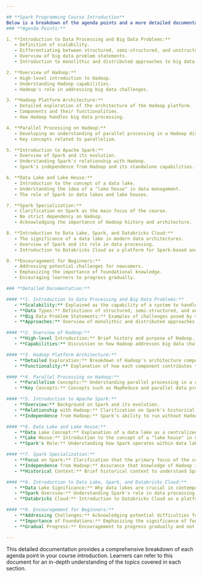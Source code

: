 ```yaml
---

## **Spark Programming Course Introduction**
Below is a breakdown of the agenda points and a more detailed documentation for each section of Spark Programming course introduction:
### **Agenda Points:**

1. **Introduction to Data Processing and Big Data Problems:**
   - Definition of scalability.
   - Differentiating between structured, semi-structured, and unstructured data.
   - Overview of big data problem statements.
   - Introduction to monolithic and distributed approaches to big data.

2. **Overview of Hadoop:**
   - High-level introduction to Hadoop.
   - Understanding Hadoop capabilities.
   - Hadoop's role in addressing big data challenges.

3. **Hadoop Platform Architecture:**
   - Detailed exploration of the architecture of the Hadoop platform.
   - Components and their functionalities.
   - How Hadoop handles big data processing.

4. **Parallel Processing on Hadoop:**
   - Developing an understanding of parallel processing in a Hadoop distributed environment.
   - Key concepts related to parallelism.

5. **Introduction to Apache Spark:**
   - Overview of Spark and its evolution.
   - Understanding Spark's relationship with Hadoop.
   - Spark's independence from Hadoop and its standalone capabilities.

6. **Data Lake and Lake House:**
   - Introduction to the concept of a data lake.
   - Understanding the idea of a "lake house" in data management.
   - The role of Spark in data lakes and lake houses.

7. **Spark Specialization:**
   - Clarification on Spark as the main focus of the course.
   - No strict dependency on Hadoop.
   - Acknowledging the importance of Hadoop history and architecture.

8. **Introduction to Data Lake, Spark, and Databricks Cloud:**
   - The significance of a data lake in modern data architectures.
   - Overview of Spark and its role in data processing.
   - Introduction to Databricks Cloud as a platform for Spark-based analytics.

9. **Encouragement for Beginners:**
   - Addressing potential challenges for newcomers.
   - Emphasizing the importance of foundational knowledge.
   - Encouraging learners to progress gradually.

### **Detailed Documentation:**

#### **1. Introduction to Data Processing and Big Data Problems:**
   - **Scalability:** Explained as the capability of a system to handle growing amounts of work.
   - **Data Types:** Definitions of structured, semi-structured, and unstructured data.
   - **Big Data Problem Statements:** Examples of challenges posed by vast amounts of data.
   - **Approaches:** Overview of monolithic and distributed approaches to big data.

#### **2. Overview of Hadoop:**
   - **High-level Introduction:** Brief history and purpose of Hadoop.
   - **Capabilities:** Discussion on how Hadoop addresses big data challenges.

#### **3. Hadoop Platform Architecture:**
   - **Detailed Exploration:** Breakdown of Hadoop's architecture components.
   - **Functionality:** Explanation of how each component contributes to data processing.

#### **4. Parallel Processing on Hadoop:**
   - **Parallelism Concepts:** Understanding parallel processing in a distributed environment.
   - **Key Concepts:** Concepts such as MapReduce and parallel data processing.

#### **5. Introduction to Apache Spark:**
   - **Overview:** Background on Spark and its evolution.
   - **Relationship with Hadoop:** Clarification on Spark's historical ties with Hadoop.
   - **Independence from Hadoop:** Spark's ability to run without Hadoop.

#### **6. Data Lake and Lake House:**
   - **Data Lake Concept:** Explanation of a data lake as a centralized repository.
   - **Lake House:** Introduction to the concept of a "lake house" in data management.
   - **Spark's Role:** Understanding how Spark operates within data lakes and lake houses.

#### **7. Spark Specialization:**
   - **Focus on Spark:** Clarification that the primary focus of the course is Spark.
   - **Independence from Hadoop:** Assurance that knowledge of Hadoop is not a strict prerequisite.
   - **Historical Context:** Brief historical context to understand Spark's evolution.

#### **8. Introduction to Data Lake, Spark, and Databricks Cloud:**
   - **Data Lake Significance:** Why data lakes are crucial in contemporary data architectures.
   - **Spark Overview:** Understanding Spark's role in data processing.
   - **Databricks Cloud:** Introduction to Databricks Cloud as a platform for Spark analytics.

#### **9. Encouragement for Beginners:**
   - **Addressing Challenges:** Acknowledging potential difficulties for beginners.
   - **Importance of Foundations:** Emphasizing the significance of foundational knowledge.
   - **Gradual Progress:** Encouragement to progress gradually and not be discouraged by initial challenges.

---
```


This detailed documentation provides a comprehensive breakdown of each agenda point in your course introduction. Learners can refer to this document for an in-depth understanding of the topics covered in each section.
